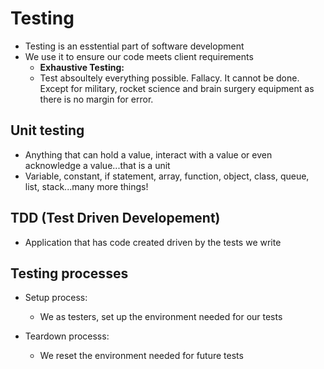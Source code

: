 # Testing

* Testing is an esstential part of software development
* We use it to ensure our code meets client requirements
  * **Exhaustive Testing:**
  * Test absoultely everything possible. Fallacy. It cannot be done. Except for military, rocket science and brain surgery equipment as there is no margin for error.

## Unit testing

* Anything that can hold a value, interact with a value or even acknowledge a value...that is a unit
* Variable, constant, if statement, array, function, object, class, queue, list, stack...many more things!

## TDD (Test Driven Developement)

* Application that has code created driven by the tests we write

## Testing processes

* Setup process:
  * We as testers, set up the environment needed for our tests

* Teardown processs:
  * We reset the environment needed for future tests
